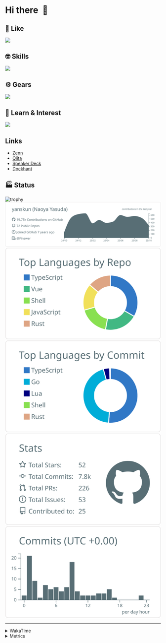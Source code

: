# Hi there&nbsp; :wave:

## 💌 Like
<img src="https://go-skill-icons.vercel.app/api/icons?i=github" />

## 🤓 Skills
<img src="https://go-skill-icons.vercel.app/api/icons?i=js,ts,vue,nuxtjs,react,nextjs,go,lua,git" />

## ⚙️ Gears
<img src="https://go-skill-icons.vercel.app/api/icons?i=neovim,vscode,githubcopilot,alacritty,tmux" />

## 📖 Learn & Interest
<img src="https://go-skill-icons.vercel.app/api/icons?i=rust,deno,css,zig,playwright,githubactions,storybook,netlify,eslint" />

## Links
- [Zenn](https://zenn.dev/yanskun)
- [Qiita](https://qiita.com/yanskun)
- [Speaker Deck](https://speakerdeck.com/yanskun)
- [Dockhant](https://www.dockhunt.com/users/yanskun)

<!-- https://github.com/ryo-ma/github-profile-trophy -->

## 🏭 Status

<img src="https://github-profile-trophy.vercel.app/?username=yanskun&theme=onedark&row=1" alt="trophy">

<!-- https://github.com/vn7n24fzkq/github-profile-summary-cards -->
<picture>
  <source media="(prefers-color-scheme: dark)" srcset="https://raw.githubusercontent.com/yanskun/yanskun/master/profile-summary-card-output/nord_dark/0-profile-details.svg">
 <img src="https://raw.githubusercontent.com/yanskun/yanskun/master/profile-summary-card-output/default/0-profile-details.svg">
</picture>
<br>
<picture>
  <source media="(prefers-color-scheme: dark)" srcset="https://raw.githubusercontent.com/yanskun/yanskun/master/profile-summary-card-output/nord_dark/1-repos-per-language.svg">
 <img src="https://raw.githubusercontent.com/yanskun/yanskun/master/profile-summary-card-output/default/1-repos-per-language.svg">
</picture>
<picture>
  <source media="(prefers-color-scheme: dark)" srcset="https://raw.githubusercontent.com/yanskun/yanskun/master/profile-summary-card-output/nord_dark/2-most-commit-language.svg">
 <img src="https://raw.githubusercontent.com/yanskun/yanskun/master/profile-summary-card-output/default/2-most-commit-language.svg">
</picture>
<br>
<picture>
  <source media="(prefers-color-scheme: dark)" srcset="https://raw.githubusercontent.com/yanskun/yanskun/master/profile-summary-card-output/nord_dark/3-stats.svg">
 <img src="https://raw.githubusercontent.com/yanskun/yanskun/master/profile-summary-card-output/default/3-stats.svg">
</picture>
<picture>
  <source media="(prefers-color-scheme: dark)" srcset="https://raw.githubusercontent.com/yanskun/yanskun/master/profile-summary-card-output/nord_dark/4-productive-time.svg">
 <img src="https://raw.githubusercontent.com/yanskun/yanskun/master/profile-summary-card-output/default/4-productive-time.svg">
</picture>

---

<details>
  <summary>WakaTime</summary>
<!--START_SECTION:waka-->
![Code Time](http://img.shields.io/badge/Code%20Time-2%2C838%20hrs%2047%20mins-blue)

**🐱 My GitHub Data** 

> 📦 156.0 kB Used in GitHub's Storage 
 > 
> 🏆 5,000 Contributions in the Year 2025
 > 
> 💼 Opted to Hire
 > 
> 📜 134 Public Repositories 
 > 
> 🔑 6 Private Repositories 
 > 
**I'm an Early 🐤** 

```text
🌞 Morning                19662 commits       ████░░░░░░░░░░░░░░░░░░░░░   16.29 % 
🌆 Daytime                72797 commits       ███████████████░░░░░░░░░░   60.30 % 
🌃 Evening                24588 commits       █████░░░░░░░░░░░░░░░░░░░░   20.37 % 
🌙 Night                  3678 commits        █░░░░░░░░░░░░░░░░░░░░░░░░   03.05 % 
```
📅 **I'm Most Productive on Tuesday** 

```text
Monday                   18900 commits       ████░░░░░░░░░░░░░░░░░░░░░   15.66 % 
Tuesday                  25884 commits       █████░░░░░░░░░░░░░░░░░░░░   21.44 % 
Wednesday                24815 commits       █████░░░░░░░░░░░░░░░░░░░░   20.55 % 
Thursday                 23290 commits       █████░░░░░░░░░░░░░░░░░░░░   19.29 % 
Friday                   22428 commits       █████░░░░░░░░░░░░░░░░░░░░   18.58 % 
Saturday                 2130 commits        ░░░░░░░░░░░░░░░░░░░░░░░░░   01.76 % 
Sunday                   3278 commits        █░░░░░░░░░░░░░░░░░░░░░░░░   02.72 % 
```


📊 **This Week I Spent My Time On** 

```text
🕑︎ Time Zone: Asia/Tokyo

💬 Programming Languages: 
TypeScript               29 hrs 40 mins      ███████████████████████░░   90.53 % 
Other                    59 mins             █░░░░░░░░░░░░░░░░░░░░░░░░   03.03 % 
Markdown                 43 mins             █░░░░░░░░░░░░░░░░░░░░░░░░   02.19 % 
Go                       23 mins             ░░░░░░░░░░░░░░░░░░░░░░░░░   01.20 % 
JSON                     17 mins             ░░░░░░░░░░░░░░░░░░░░░░░░░   00.90 % 

🔥 Editors: 
Neovim                   31 hrs 59 mins      ████████████████████████░   97.62 % 
VS Code                  46 mins             █░░░░░░░░░░░░░░░░░░░░░░░░   02.38 % 

💻 Operating System: 
Mac                      32 hrs 46 mins      █████████████████████████   100.00 % 
```


 Last Updated on 28/10/2025 05:40:39 UTC
<!--END_SECTION:waka-->
</details>

<details>
  <summary>Metrics</summary>
  <img src="https://github.com/yanskun/yanskun/blob/main/github-metrics.svg" alt="Metrics">
</details>

